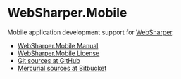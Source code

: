 # WebSharper.Mobile

Mobile application development support for [WebSharper][ws].

* [WebSharper.Mobile Manual][docs]
* [WebSharper.Mobile License][license]
* [Git sources at GitHub](http://github.com/intellifactory/websharper.mobile)
* [Mercurial sources at Bitbucket](http://bitbucket.org/IntelliFactory/websharper.mobile)

[docs]: http://github.com/intellifactory/websharper.mobile/blob/master/docs/WebSharperMobile.md
[license]: http://github.com/intellifactory/websharper.mobile/blob/master/docs/LICENSE.md
[ws]: http://bitbucket.org/IntelliFactory/websharper
